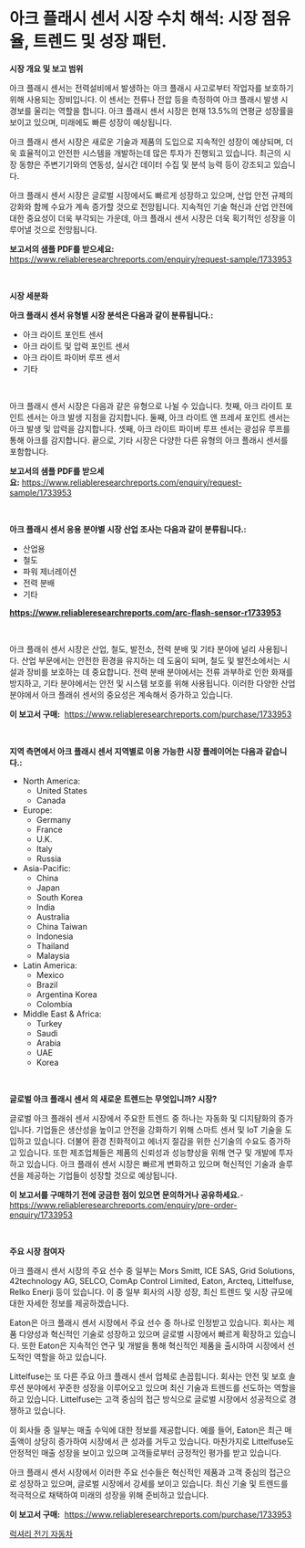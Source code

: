 <p><h1>아크 플래시 센서 시장 수치 해석: 시장 점유율, 트렌드 및 성장 패턴.</h1></p><p><strong>시장 개요 및 보고 범위</strong></p>
<p><p>아크 플래시 센서는 전력설비에서 발생하는 아크 플래시 사고로부터 작업자를 보호하기 위해 사용되는 장비입니다. 이 센서는 전류나 전압 등을 측정하여 아크 플래시 발생 시 경보를 울리는 역할을 합니다. 아크 플래시 센서 시장은 현재 13.5%의 연평균 성장률을 보이고 있으며, 미래에도 빠른 성장이 예상됩니다. </p><p>아크 플래시 센서 시장은 새로운 기술과 제품의 도입으로 지속적인 성장이 예상되며, 더욱 효율적이고 안전한 시스템을 개발하는데 많은 투자가 진행되고 있습니다. 최근의 시장 동향은 주변기기와의 연동성, 실시간 데이터 수집 및 분석 능력 등이 강조되고 있습니다.</p><p>아크 플래시 센서 시장은 글로벌 시장에서도 빠르게 성장하고 있으며, 산업 안전 규제의 강화와 함께 수요가 계속 증가할 것으로 전망됩니다. 지속적인 기술 혁신과 산업 안전에 대한 중요성이 더욱 부각되는 가운데, 아크 플래시 센서 시장은 더욱 획기적인 성장을 이루어낼 것으로 전망됩니다.</p></p>
<p><strong>보고서의 샘플 PDF를 받으세요:</strong> <a href="https://www.reliableresearchreports.com/enquiry/request-sample/1733953">https://www.reliableresearchreports.com/enquiry/request-sample/1733953</a></p>
<p>&nbsp;</p>
<p><strong>시장 세분화</strong></p>
<p><strong>아크 플래시 센서 유형별 시장 분석은 다음과 같이 분류됩니다.:</strong></p>
<p><ul><li>아크 라이트 포인트 센서</li><li>아크 라이트 및 압력 포인트 센서</li><li>아크 라이트 파이버 루프 센서</li><li>기타</li></ul></p>
<p>&nbsp;</p>
<p><p>아크 플래시 센서 시장은 다음과 같은 유형으로 나뉠 수 있습니다. 첫째, 아크 라이트 포인트 센서는 아크 발생 지점을 감지합니다. 둘째, 아크 라이트 앤 프레셔 포인트 센서는 아크 발생 및 압력을 감지합니다. 셋째, 아크 라이트 파이버 루프 센서는 광섬유 루프를 통해 아크를 감지합니다. 끝으로, 기타 시장은 다양한 다른 유형의 아크 플래시 센서를 포함합니다.</p></p>
<p><strong>보고서의 샘플 PDF를 받으세요:</strong>&nbsp;<a href="https://www.reliableresearchreports.com/enquiry/request-sample/1733953">https://www.reliableresearchreports.com/enquiry/request-sample/1733953</a></p>
<p>&nbsp;</p>
<p><strong> 아크 플래시 센서 응용 분야별 시장 산업 조사는 다음과 같이 분류됩니다.:</strong></p>
<p><ul><li>산업용</li><li>철도</li><li>파워 제너레이션</li><li>전력 분배</li><li>기타</li></ul></p>
<p><strong><a href="https://www.reliableresearchreports.com/arc-flash-sensor-r1733953">https://www.reliableresearchreports.com/arc-flash-sensor-r1733953</a></strong></p>
<p>&nbsp;</p>
<p><p>아크 플래쉬 센서 시장은 산업, 철도, 발전소, 전력 분배 및 기타 분야에 널리 사용됩니다. 산업 부문에서는 안전한 환경을 유지하는 데 도움이 되며, 철도 및 발전소에서는 시설과 장비를 보호하는 데 중요합니다. 전력 분배 분야에서는 전류 과부하로 인한 화재를 방지하고, 기타 분야에서는 안전 및 시스템 보호를 위해 사용됩니다. 이러한 다양한 산업 분야에서 아크 플래쉬 센서의 중요성은 계속해서 증가하고 있습니다.</p></p>
<p><strong>이 보고서 구매:</strong>&nbsp; <a href="https://www.reliableresearchreports.com/purchase/1733953">https://www.reliableresearchreports.com/purchase/1733953</a></p>
<p>&nbsp;</p>
<p><strong>지역 측면에서 아크 플래시 센서 지역별로 이용 가능한 시장 플레이어는 다음과 같습니다.:</strong></p>
<p><ul>
    <li>
        North America:
        <ul>
            <li>United States</li>
            <li>Canada</li>
        </ul>
    </li>
    <li>
        Europe:
        <ul>
            <li>Germany</li>
            <li>France</li>
            <li>U.K.</li>
            <li>Italy</li>
            <li>Russia</li>
        </ul>
    </li>
    <li>
        Asia-Pacific:
        <ul>
            <li>China</li>
            <li>Japan</li>
            <li>South Korea</li>
            <li>India</li>
            <li>Australia</li>
            <li>China Taiwan</li>
            <li>Indonesia</li>
            <li>Thailand</li>
            <li>Malaysia</li>
        </ul>
    </li>
    <li>
        Latin America:
        <ul>
            <li>Mexico</li>
            <li>Brazil</li>
            <li>Argentina Korea</li>
            <li>Colombia</li>
        </ul>
    </li>
    <li>
        Middle East & Africa:
        <ul>
            <li>Turkey</li>
            <li>Saudi</li>
            <li>Arabia</li>
            <li>UAE</li>
            <li>Korea</li>
        </ul>
    </li>
    </ul></p>
<p>&nbsp;</p>
<p><strong>글로벌 아크 플래시 센서 의 새로운 트렌드는 무엇입니까? 시장?</strong></p>
<p><p>글로벌 아크 플래쉬 센서 시장에서 주요한 트렌드 중 하나는 자동화 및 디지턈화의 증가입니다. 기업들은 생산성을 높이고 안전을 강화하기 위해 스마트 센서 및 IoT 기술을 도입하고 있습니다. 더불어 환경 친화적이고 에너지 절감을 위한 신기술의 수요도 증가하고 있습니다. 또한 제조업체들은 제품의 신뢰성과 성능향상을 위해 연구 및 개발에 투자하고 있습니다. 아크 플래쉬 센서 시장은 빠르게 변화하고 있으며 혁신적인 기술과 솔루션을 제공하는 기업들이 성장할 것으로 예상됩니다.</p></p>
<p><strong>이 보고서를 구매하기 전에 궁금한 점이 있으면 문의하거나 공유하세요.</strong>- <a href="https://www.reliableresearchreports.com/enquiry/pre-order-enquiry/1733953">https://www.reliableresearchreports.com/enquiry/pre-order-enquiry/1733953</a></p>
<p>&nbsp;</p>
<p><strong>주요 시장 참여자</strong></p>
<p><p>아크 플래시 센서 시장의 주요 선수 중 일부는 Mors Smitt, ICE SAS, Grid Solutions, 42technology AG, SELCO, ComAp Control Limited, Eaton, Arcteq, Littelfuse, Relko Enerji 등이 있습니다. 이 중 일부 회사의 시장 성장, 최신 트렌드 및 시장 규모에 대한 자세한 정보를 제공하겠습니다.</p><p>Eaton은 아크 플래시 센서 시장에서 주요 선수 중 하나로 인정받고 있습니다. 회사는 제품 다양성과 혁신적인 기술로 성장하고 있으며 글로벌 시장에서 빠르게 확장하고 있습니다. 또한 Eaton은 지속적인 연구 및 개발을 통해 혁신적인 제품을 출시하여 시장에서 선도적인 역할을 하고 있습니다.</p><p>Littelfuse는 또 다른 주요 아크 플래시 센서 업체로 손꼽힙니다. 회사는 안전 및 보호 솔루션 분야에서 꾸준한 성장을 이루어오고 있으며 최신 기술과 트렌드를 선도하는 역할을 하고 있습니다. Littelfuse는 고객 중심의 접근 방식으로 글로벌 시장에서 성공적으로 경쟁하고 있습니다.</p><p>이 회사들 중 일부는 매출 수익에 대한 정보를 제공합니다. 예를 들어, Eaton은 최근 매출액이 상당히 증가하여 시장에서 큰 성과를 거두고 있습니다. 마찬가지로 Littelfuse도 안정적인 매출 성장을 보이고 있으며 고객들로부터 긍정적인 평가를 받고 있습니다.</p><p>아크 플래시 센서 시장에서 이러한 주요 선수들은 혁신적인 제품과 고객 중심의 접근으로 성장하고 있으며, 글로벌 시장에서 강세를 보이고 있습니다. 최신 기술 및 트렌드를 적극적으로 채택하여 미래의 성장을 위해 준비하고 있습니다.</p></p>
<p><strong>이 보고서 구매:</strong>&nbsp;&nbsp;<a href="https://www.reliableresearchreports.com/purchase/1733953">https://www.reliableresearchreports.com/purchase/1733953</a></p>
<p><p><a href="https://medium.com/@leeusso5656/%EA%B3%A0%EA%B8%89-%EC%A0%84%EA%B8%B0-%EC%9E%90%EB%8F%99%EC%B0%A8-%EC%8B%9C%EC%9E%A5-%EA%B7%9C%EB%AA%A8%EB%8A%94-%EA%B8%80%EB%A1%9C%EB%B2%8C-%EC%82%B0%EC%97%85%EC%97%90%EC%84%9C-%EC%B5%9C%EA%B3%A0%EC%9D%98-%EB%A7%88%EC%BC%80%ED%8C%85-%EC%B1%84%EB%84%90%EC%9D%84-%EB%B3%B4%EC%97%AC%EC%A4%8D%EB%8B%88%EB%8B%A4-11172c9afbc9">럭셔리 전기 자동차</a></p></p>